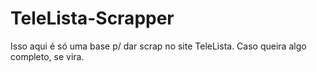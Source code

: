 # TeleLista-Scrapper

Isso aqui é só uma base p/ dar scrap no site TeleLista. Caso queira algo completo, se vira. 
